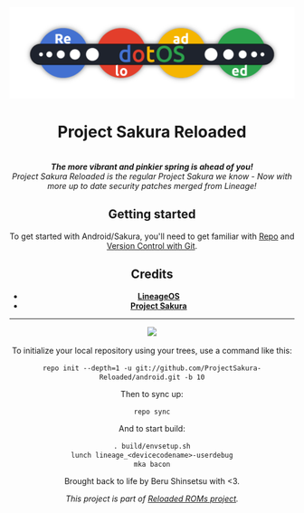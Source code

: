 <div align="center">
<img src="https://github.com/dotOS-Reloaded/manifest/blob/dot-n/dotlogo.png" >
</br>
<h1>Project Sakura Reloaded</h1>
</br>
<strong><i> The more vibrant and pinkier spring is ahead of you! </i></strong>
</br>
<i> Project Sakura Reloaded is the regular Project Sakura we know - Now with more up to date security patches merged from Lineage! </i>
</br>

Getting started
---------------
To get started with Android/Sakura, you'll need to get
familiar with [Repo](https://source.android.com/source/using-repo.html) and [Version Control with Git](https://source.android.com/source/version-control.html).
  
Credits
-------
- [**LineageOS**](https://github.com/LineageOS)
- [**Project Sakura**](https://github.com/ProjectSakura)
*********
<a href="https://twitter.com/WindowZ414">
<img src="https://img.shields.io/badge/Reloader-Twitter-blue?style=for-the-badge">
</a>

To initialize your local repository using your trees, use a command like this:  
```
repo init --depth=1 -u git://github.com/ProjectSakura-Reloaded/android.git -b 10
```
Then to sync up:
```
repo sync
```
And to start build:
```
. build/envsetup.sh
lunch lineage_<devicecodename>-userdebug
mka bacon
```

Brought back to life by Beru Shinsetsu with <3.

*This project is part of [Reloaded ROMs project](https://t.me/Reloaded_ROMs).*
